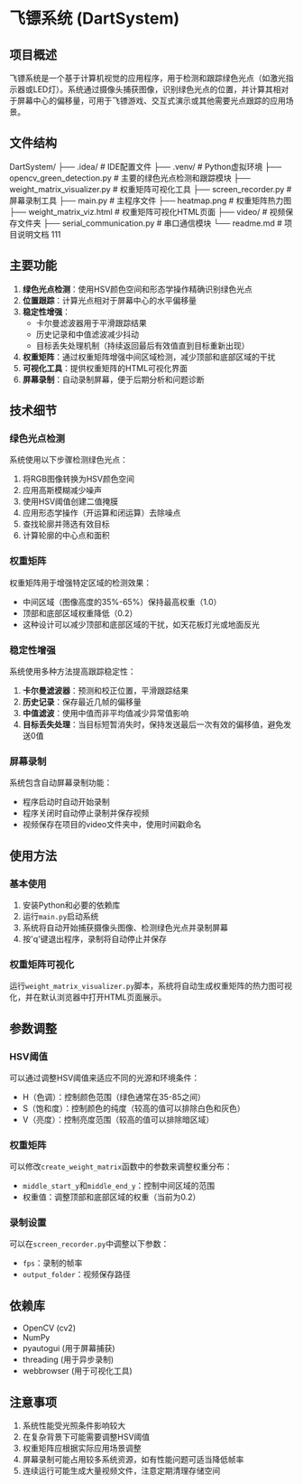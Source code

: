 # 飞镖系统 (DartSystem)


## 项目概述

飞镖系统是一个基于计算机视觉的应用程序，用于检测和跟踪绿色光点（如激光指示器或LED灯）。系统通过摄像头捕获图像，识别绿色光点的位置，并计算其相对于屏幕中心的偏移量，可用于飞镖游戏、交互式演示或其他需要光点跟踪的应用场景。

## 文件结构
DartSystem/
├── .idea/ # IDE配置文件
├── .venv/ # Python虚拟环境
├── opencv_green_detection.py # 主要的绿色光点检测和跟踪模块
├── weight_matrix_visualizer.py # 权重矩阵可视化工具
├── screen_recorder.py # 屏幕录制工具
├── main.py # 主程序文件
├── heatmap.png # 权重矩阵热力图
├── weight_matrix_viz.html # 权重矩阵可视化HTML页面
├── video/ # 视频保存文件夹
├── serial_communication.py # 串口通信模块
└── readme.md # 项目说明文档
111
## 主要功能

1. **绿色光点检测**：使用HSV颜色空间和形态学操作精确识别绿色光点
2. **位置跟踪**：计算光点相对于屏幕中心的水平偏移量
3. **稳定性增强**：
   - 卡尔曼滤波器用于平滑跟踪结果
   - 历史记录和中值滤波减少抖动
   - 目标丢失处理机制（持续返回最后有效值直到目标重新出现）
4. **权重矩阵**：通过权重矩阵增强中间区域检测，减少顶部和底部区域的干扰
5. **可视化工具**：提供权重矩阵的HTML可视化界面
6. **屏幕录制**：自动录制屏幕，便于后期分析和问题诊断

## 技术细节

### 绿色光点检测

系统使用以下步骤检测绿色光点：

1. 将RGB图像转换为HSV颜色空间
2. 应用高斯模糊减少噪声
3. 使用HSV阈值创建二值掩膜
4. 应用形态学操作（开运算和闭运算）去除噪点
5. 查找轮廓并筛选有效目标
6. 计算轮廓的中心点和面积

### 权重矩阵

权重矩阵用于增强特定区域的检测效果：

- 中间区域（图像高度的35%-65%）保持最高权重（1.0）
- 顶部和底部区域权重降低（0.2）
- 这种设计可以减少顶部和底部区域的干扰，如天花板灯光或地面反光

### 稳定性增强

系统使用多种方法提高跟踪稳定性：

1. **卡尔曼滤波器**：预测和校正位置，平滑跟踪结果
2. **历史记录**：保存最近几帧的偏移量
3. **中值滤波**：使用中值而非平均值减少异常值影响
4. **目标丢失处理**：当目标短暂消失时，保持发送最后一次有效的偏移值，避免发送0值

### 屏幕录制

系统包含自动屏幕录制功能：

- 程序启动时自动开始录制
- 程序关闭时自动停止录制并保存视频
- 视频保存在项目的video文件夹中，使用时间戳命名

## 使用方法

### 基本使用

1. 安装Python和必要的依赖库
2. 运行`main.py`启动系统
3. 系统将自动开始捕获摄像头图像、检测绿色光点并录制屏幕
4. 按'q'键退出程序，录制将自动停止并保存

### 权重矩阵可视化

运行`weight_matrix_visualizer.py`脚本，系统将自动生成权重矩阵的热力图可视化，并在默认浏览器中打开HTML页面展示。

## 参数调整

### HSV阈值

可以通过调整HSV阈值来适应不同的光源和环境条件：

- H（色调）：控制颜色范围（绿色通常在35-85之间）
- S（饱和度）：控制颜色的纯度（较高的值可以排除白色和灰色）
- V（亮度）：控制亮度范围（较高的值可以排除暗区域）

### 权重矩阵

可以修改`create_weight_matrix`函数中的参数来调整权重分布：

- `middle_start_y`和`middle_end_y`：控制中间区域的范围
- 权重值：调整顶部和底部区域的权重（当前为0.2）

### 录制设置

可以在`screen_recorder.py`中调整以下参数：

- `fps`：录制的帧率
- `output_folder`：视频保存路径

## 依赖库

- OpenCV (cv2)
- NumPy
- pyautogui (用于屏幕捕获)
- threading (用于异步录制)
- webbrowser (用于可视化工具)

## 注意事项

1. 系统性能受光照条件影响较大
2. 在复杂背景下可能需要调整HSV阈值
3. 权重矩阵应根据实际应用场景调整
4. 屏幕录制可能占用较多系统资源，如有性能问题可适当降低帧率
5. 连续运行可能生成大量视频文件，注意定期清理存储空间
